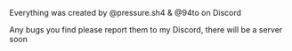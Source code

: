 Everything was created by @pressure.sh4 & @94to on Discord

Any bugs you find please report them to my Discord, there will be a server soon
